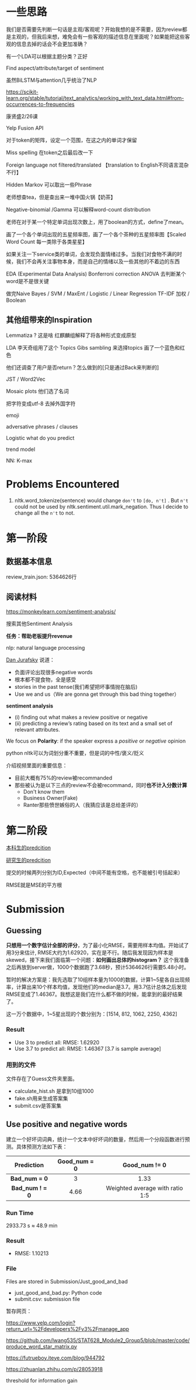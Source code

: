 # 一些思路

我们是否需要先判断一句话是主观/客观呢？开始我想的是不需要，因为review都是主观的，但我后来想，难免会有一些客观的描述信息在里面呢？如果能把这些客观的信息去掉的话会不会更加准确？

有一个LDA可以根据主题分类？正好

Find aspect/attribute/target of sentiment

虽然BiLSTM与attention几乎统治了NLP

https://scikit-learn.org/stable/tutorial/text_analytics/working_with_text_data.html#from-occurrences-to-frequencies

康贤盛2/26课

Yelp Fusion API

对于token的矩阵，设定一个范围，在这之内的单词才保留

Miss spelling 在token之后最后改一下

Foreign language not filtered/translated 【translation to English不同语言混杂不行】

Hidden Markov 可以取出一些Phrase

老师想查tea，但是查出来一堆中国火锅【奶茶】

Negative-binomial /Gamma 可以解释word-count distribution

老师在对于某一个特定单词出现次数上，用了boolean的方式，define了mean。

画了一个各个单词出现的五星频率图，画了一个各个茶种的五星频率图【Scaled Word Count 每一类除于各类星星】

如果关注一下service类的单词，会发现负面情绪过多。当我们对食物不满的时候，我们不会再关注事物本身，而是自己的情绪以及一些其他的不着边的东西

EDA (Experimental Data Analysis) Bonferroni correction ANOVA 去判断某个word是不是很关键

做完Naive Bayes / SVM / MaxEnt / Logistic / Linear Regression
TF-IDF 加权 / Boolean

## 其他组带来的Inspiration

Lemmatiza ? 这是啥 红麒麟组解释了将各种形式变成原型

LDA 李天奇组用了这个 Topics  Gibs sambling 来选择topics 画了一个蓝色和红色

他们还调查了用户是否return？怎么做到的[只是通过Back来判断的]

JST / Word2Vec

Mosaic plots 他们选了名词

把字符变成utf-8 去掉外国字符

emoji

adversative phrases  / clauses

Logistic what do you predict

trend model

NN: K-max









# Problems Encountered



1. nltk.word_tokenize(sentence) would change `don't` to `[do, n't]` . But `n't` could not be used by nltk.sentiment.util.mark_negation. Thus I decide to change all the `n't` to not.




# 第一阶段



## 数据基本信息

review_train.json: 5364626行

## 阅读材料

https://monkeylearn.com/sentiment-analysis/

搜索其他Sentiment Analysis

**任务：帮助老板提升revenue**

nlp: natural language processing

[Dan Jurafsky](https://www.youtube.com/watch?v=QIdB6M5WdkI&index=16&t=0s&list=WL) 说道：

* 负面评论出现很多negative words
* 根本都不提食物，全是感受
* stories in the past tense(我们希望把坏事情抛在脑后)
* Use we and us（We are gonna get through this bad thing together）



**sentiment analysis**

* (i) finding out what makes a review positive or negative 
* (ii) predicting a review’s rating based on its text and a small set of relevant attributes. 

We focus on **Polarity**: if the speaker express a *positive* or *negative* opinion

python nltk可以为词划分重不重要，但是词的中性/褒义/贬义

介绍视频里面的重要信息：

* 目前大概有75%的review被recommanded
* 那些被认为是以下三点的review不会被recommand，同时**也不计入分数计算**
  * Don't know them
  * Business Owner(Fake)
  * Ranter那些愤世嫉俗的人（我猜应该是总给差评的）





# 第二阶段

[本科生的predcition](https://www.kaggle.com/c/uw-madison-sp17-stat333/leaderboard)

[研究生的predcition](https://www.kaggle.com/c/uw-madison-sp18-stat628/leaderboard)

提交的时候两列分别为ID,Expected（中间不能有空格，也不能被引号括起来）

RMSE就是MSE的平方根



# Submission

## Guessing

**只想用一个数字估计全部的评分**，为了最小化RMSE，需要用样本均值。开始试了用3分来估计, RMSE大约为1.62920，实在是不行。随后我发现因为样本是skewed，接下来我们面临第一个问题：**如何画出总体的histogram？** 这个我准备之后再放到server做，1000个数据跑了3.68秒，预计5364626行需要5.48小时。

暂时的解决方案是：我先选取了10组样本量为1000的数据，计算1~5星各自出现频率，计算出来10个样本均值，发现他们的median是3.7。用3.7估计总体之后发现RMSE变成了1.46367。我想这是我们在什么都不做的时候，能拿到的最好结果了。

这一万个数据中，1~5星出现的个数分别为：[1514, 812, 1062, 2250, 4362]

### Result

* Use 3 to predict all: RMSE: 1.62920
* Use 3.7 to predict all: RMSE: 1.46367 [3.7 is sample average]

### 用到的文件

文件存在了Guess文件夹里面。

* calculate_hist.sh 是拿到10组1000
* fake.sh用来生成答案集
* submit.csv是答案集

## Use positive and negative words

建立一个好坏词词典，统计一个文本中好坏词的数量，然后用一个分段函数进行预测。具体预测方法如下表：

|    Prediction     | Good_num = 0 |          Good_num != 0          |
| :---------------: | :----------: | :-----------------------------: |
|  **Bad_num = 0**  |      3       |              1.33               |
| **Bad_num ! = 0** |     4.66     | Weighted average with ratio 1:5 |

### Run Time

2933.73 s $\approx$ 48.9 min

### Result

- RMSE: 1.10213

### File

Files are stored in Submission/Just_good_and_bad

* just_good_and_bad.py: Python code
* submit.csv: submission file





暂存网页：

https://www.yelp.com/login?return_url=%2Fdevelopers%2Fv3%2Fmanage_app

https://github.com/lwang535/STAT628_Module2_Group5/blob/master/code/produce_word_star_matrix.py

https://futrueboy.iteye.com/blog/944792

https://zhuanlan.zhihu.com/p/28053918

threshold for information gain

